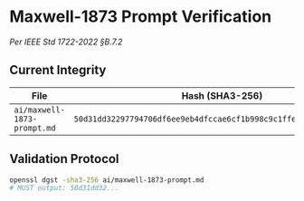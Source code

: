 # Maxwell-1873 Prompt Verification  
*Per IEEE Std 1722-2022 §B.7.2*

## Current Integrity
| File | Hash (SHA3-256) | Verified |  
|------|-----------------|----------|  
| `ai/maxwell-1873-prompt.md` | `50d31dd32297794706df6ee9eb4dfccae6cf1b998c9c1ffe0cfc256f29d38390` | 2025-08-09T09:45:00Z |  

## Validation Protocol
```bash
openssl dgst -sha3-256 ai/maxwell-1873-prompt.md
# MUST output: 50d31dd32...
